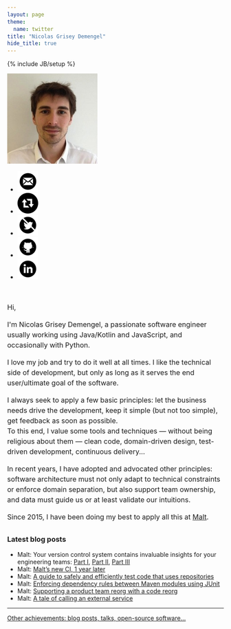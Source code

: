 ```yaml
---
layout: page
theme:
  name: twitter
title: "Nicolas Grisey Demengel"
hide_title: true
---
```

{% include JB/setup %}

<aside id="me">
  <img id="photo" src="/img/photo.jpeg" alt="Nicolas' photo" width="210" height="210"/>
  <ul id="social">
    <li><a href="mailto:nicolas.demengel@gmail.com" title="Contact me!" target="_blank"><img src="/img/iconmonstr-email-9-icon-48.png" alt="Email icon by iconmonstr.com" /></a></li>
    <li><a href="https://piaille.fr/@NicolasGriseyDemengel" title="My Mastodon account"><img alt="Mastodon icon by iconmonstr.com" src="/img/iconmonstr-retweet-3-icon-48.png" /></a></li>
    <li><a href="https://twitter.com/NicolasDemengel" title="My Twitter account"><img alt="Twitter icon by iconmonstr.com" src="/img/iconmonstr-twitter-4-icon-48-striked.png" /></a></li>
    <li><a href="https://github.com/ndemengel" title="My Github account"><img alt="Github icon by iconmonstr.com" src="/img/iconmonstr-github-9-icon-48.png" /></a></li>
    <li><a href="http://www.linkedin.com/in/nicolasdemengel" title="My LinkedIn account"><img alt="LinkedIn icon by iconmonstr.com" src="/img/iconmonstr-linkedin-4-icon-48.png" /></a></li>
  </ul>
</aside>

<section style="font-size: 1rem; line-height: 1.5rem; margin-top: 50px;">
  <h2 hidden>Presentation</h2>
  <p>
    Hi,
  </p>
  <p>
    I'm Nicolas Grisey Demengel, a passionate software engineer usually working using Java/Kotlin and JavaScript, and occasionally with Python.
  </p>
  <p>
    I love my job and try to do it well at all times. I like the technical side of development, but only as long as it serves the end user/ultimate goal of the software.
  </p>
  <p>
    I always seek to apply a few basic principles: let the business needs drive the development, keep it simple (but not too simple), get feedback as soon as possible.
    <br>To this end, I value some tools and techniques &mdash; without being religious about them &mdash; clean code, domain-driven design, test-driven development, continuous delivery...
  </p>
  <p>
    In recent years, I have adopted and advocated other principles: software architecture must not only adapt to technical constraints or enforce domain separation, but also support team ownership, and data must guide us or at least validate our intuitions.
  </p>
  <p>Since 2015, I have been doing my best to apply all this at <a href="https://www.malt.com">Malt</a>.</p>
</section>

<section style="margin-top: 30px;">
  <h2 hidden>More about me</h2>
  <h3>Latest blog posts</h3>
  <ul>
    <li>Malt: Your version control system contains invaluable insights for your engineering teams:
      <a href="https://blog.malt.engineering/your-version-control-system-contains-invaluable-insights-for-your-engineering-teams-part-i-c90b237fe7b4">Part I</a>,
      <a href="https://blog.malt.engineering/your-version-control-system-contains-invaluable-insights-for-your-engineering-teams-part-ii-258a72b6eb65">Part II</a>,
      <a href="https://blog.malt.engineering/your-version-control-system-contains-invaluable-insights-for-your-engineering-teams-part-iii-238a7296aa36">Part III</a>
    </li>
    <li>Malt: <a href="https://blog.malt.engineering/malts-new-ci-1-year-later-2222dbcf9a68">Malt’s new CI, 1 year later</a></li>
    <li>Malt: <a href="https://medium.com/nerds-malt/a-guide-to-safely-and-efficiently-test-code-that-uses-repositories-c91effb41dd0">A guide to safely and efficiently test code that uses repositories</a></li>
    <li>Malt: <a href="https://medium.com/nerds-malt/enforcing-dependency-rules-between-maven-modules-using-junit-3c04bca179f4">Enforcing dependency rules between Maven modules using JUnit</a></li>
    <li>Malt: <a href="https://medium.com/nerds-malt/supporting-a-product-team-reorg-with-a-code-reorg-24639aae8ddf">Supporting a product team reorg with a code reorg</a></li>
    <li>Malt: <a href="https://medium.com/nerds-malt/a-tale-of-calling-an-external-service-51442115b362">A tale of calling an external service</a></li>
  </ul>

  <hr>
  <div>
    <a href="/archive">Other achievements: blog posts, talks, open-source software...</a>
  </div>
</section>
